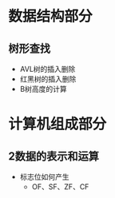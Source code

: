 # 数据结构部分

## 树形查找

- AVL树的插入删除
- 红黑树的插入删除
- B树高度的计算

# 计算机组成部分

## 2数据的表示和运算

- 标志位如何产生
  - OF、SF、ZF、CF

